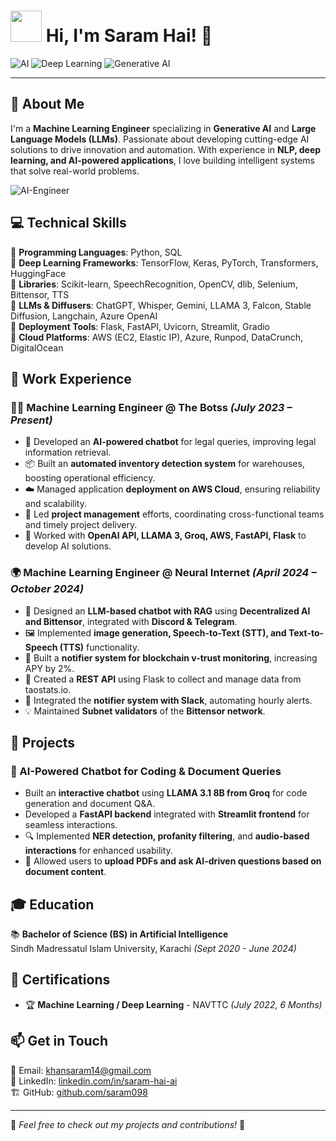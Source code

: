# <img src="https://cdn-icons-png.flaticon.com/512/906/906324.png" width="50" height="50"> Hi, I'm **Saram Hai!** 👋

![AI](https://img.shields.io/badge/Machine%20Learning-%F0%9F%A7%96%E2%80%8D%E2%99%82%EF%B8%8F-blue) ![Deep Learning](https://img.shields.io/badge/Deep%20Learning-%F0%9F%92%BB-red) ![Generative AI](https://img.shields.io/badge/Generative%20AI-%E2%9C%A8-purple)

---

## 🚀 About Me
I'm a **Machine Learning Engineer** specializing in **Generative AI** and **Large Language Models (LLMs)**. Passionate about developing cutting-edge AI solutions to drive innovation and automation. With experience in **NLP, deep learning, and AI-powered applications**, I love building intelligent systems that solve real-world problems.

![AI-Engineer](https://cdn.pixabay.com/photo/2016/12/26/17/28/artificial-intelligence-1933501_1280.jpg)

## 💻 Technical Skills

🔹 **Programming Languages**: Python, SQL  
🔹 **Deep Learning Frameworks**: TensorFlow, Keras, PyTorch, Transformers, HuggingFace  
🔹 **Libraries**: Scikit-learn, SpeechRecognition, OpenCV, dlib, Selenium, Bittensor, TTS  
🔹 **LLMs & Diffusers**: ChatGPT, Whisper, Gemini, LLAMA 3, Falcon, Stable Diffusion, Langchain, Azure OpenAI  
🔹 **Deployment Tools**: Flask, FastAPI, Uvicorn, Streamlit, Gradio  
🔹 **Cloud Platforms**: AWS (EC2, Elastic IP), Azure, Runpod, DataCrunch, DigitalOcean  

## 💼 Work Experience

### **👨‍💻 Machine Learning Engineer** @ The Botss *(July 2023 – Present)*  
- 🤖 Developed an **AI-powered chatbot** for legal queries, improving legal information retrieval.  
- 📦 Built an **automated inventory detection system** for warehouses, boosting operational efficiency.  
- ☁️ Managed application **deployment on AWS Cloud**, ensuring reliability and scalability.  
- 🔧 Led **project management** efforts, coordinating cross-functional teams and timely project delivery.  
- 🚀 Worked with **OpenAI API, LLAMA 3, Groq, AWS, FastAPI, Flask** to develop AI solutions.

### **🌍 Machine Learning Engineer** @ Neural Internet *(April 2024 – October 2024)*  
- 🤖 Designed an **LLM-based chatbot with RAG** using **Decentralized AI and Bittensor**, integrated with **Discord & Telegram**.  
- 🖼️ Implemented **image generation, Speech-to-Text (STT), and Text-to-Speech (TTS)** functionality.  
- 🔔 Built a **notifier system for blockchain v-trust monitoring**, increasing APY by 2%.  
- 🔗 Created a **REST API** using Flask to collect and manage data from taostats.io.  
- 📡 Integrated the **notifier system with Slack**, automating hourly alerts.  
- 💡 Maintained **Subnet validators** of the **Bittensor network**.

## 🚀 Projects

### **🤖 AI-Powered Chatbot for Coding & Document Queries**  
- Built an **interactive chatbot** using **LLAMA 3.1 8B from Groq** for code generation and document Q&A.  
- Developed a **FastAPI backend** integrated with **Streamlit frontend** for seamless interactions.  
- 🔍 Implemented **NER detection, profanity filtering**, and **audio-based interactions** for enhanced usability.  
- 📄 Allowed users to **upload PDFs and ask AI-driven questions based on document content**.  

## 🎓 Education

📚 **Bachelor of Science (BS) in Artificial Intelligence**  
Sindh Madressatul Islam University, Karachi *(Sept 2020 - June 2024)*

## 📜 Certifications

- 🏆 **Machine Learning / Deep Learning** - NAVTTC *(July 2022, 6 Months)*

## 📫 Get in Touch

📧 Email: [khansaram14@gmail.com](mailto:khansaram14@gmail.com)  
🔗 LinkedIn: [linkedin.com/in/saram-hai-ai](https://www.linkedin.com/in/saram-hai-ai/)  
🏗️ GitHub: [github.com/saram098](https://www.github.com/saram098)



---

🌟 *Feel free to check out my projects and contributions!* 🚀
